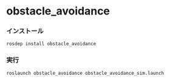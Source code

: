 # obstacle_avoidance

### インストール

```
rosdep install obstacle_avoidance
```

### 実行

```
roslaunch obstacle_avoidance obstacle_avoidance_sim.launch
```
